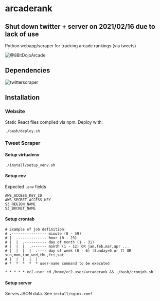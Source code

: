 # arcaderank

## Shut down twitter + server on 2021/02/16 due to lack of use

Python webapp/scraper for tracking arcade rankings (via tweets)

![@8BitDojoArcade](https://twitter.com/8BitDojoArcade)

## Dependencies
![twitterscraper](https://github.com/taspinar/twitterscraper)

## Installation

### Website

Static React files compiled via npm. Deploy with:
```
./bash/deploy.sh
```

### Tweet Scraper

#### Setup virtualenv
```
./install/setup_venv.sh
```

#### Setup env

Expected `.env` fields
```
AWS_ACCESS_KEY_ID
AWS_SECRET_ACCESS_KEY
S3_REGION_NAME
S3_BUCKET_NAME
```

#### Setup crontab
```
# Example of job definition:
# .---------------- minute (0 - 59)
# |  .------------- hour (0 - 23)
# |  |  .---------- day of month (1 - 31)
# |  |  |  .------- month (1 - 12) OR jan,feb,mar,apr ...
# |  |  |  |  .---- day of week (0 - 6) (Sunday=0 or 7) OR sun,mon,tue,wed,thu,fri,sat
# |  |  |  |  |
# *  *  *  *  * user-name command to be executed

* * * * * ec2-user cd /home/ec2-user/arcaderank && ./bash/cronjob.sh
```

#### Setup server

Serves JSON data. See `install/nginx.conf`
